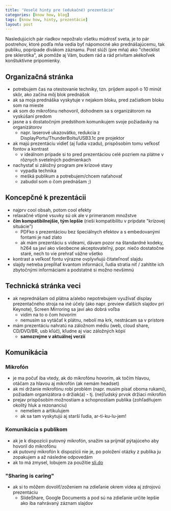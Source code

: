 ```yaml
---
title: 'Veselé hinty pre (edukačné) prezentácie'
categories: [know how, blog]
tags: [know how, hinty, prezentácie]
layout: post
---
```

Nasledujúcich pár riadkov nepožralo všetku múdrosť sveta, je to pár postrehov, ktoré podľa mňa vedia byť nápomocné ako prednášajúcemu, tak publiku, poprípade divákom záznamu. Post slúži (pre mňa) ako "checklist pre sklerotika", ak pomôže aj Vám, budem rád a rád privítam akékoľvek konštuktívne pripomienky.

## Organizačná stránka
  * potrebujem čas na otestovanie techniky, tzn. príjdem aspoň o 10 minút skôr, ako začína môj blok prednášok
  * ak sa moja prednáška vyskytuje v nejakom bloku, pred začiatkom bloku som na mieste
  * ak som do mikrofónu nehovoril, dohodnem sa s organizátorom na vyskúšaní predom
  * jasne a s dostatočným predstihom komunikujem svoje požiadavky na organizátorov
    * napr. laserové ukazovátko, redukcia z DisplayPortu/ThunderBoltu/USB3.1c pre projektor   
  * ak majú prezentáciu vidieť (aj ľudia vzadu), prispôsobím tomu veľkosť fontov a kontrast
    * v ideálnom prípade si to pred prezentáciou celé pozriem na plátne v rôznych svetelných podmienkach
  * nachystať si záložný program pre krízové stavy
    * vypadla technika
    * mešká publikum a potrebujem/chcem naťahovať
    * zabudol som o čom prednášam ;)

## Koncepčné k prezentácii
  * najprv cool obsah, potom cool efekty
  * relaxačné vtipné vsuvky sú ok ale v primeranom množstve
  * **čím kompatibilnejšie, tým lepšie** (rieši kompatibilitu v prípdate "krízovej situácie")
    * PDFko s prezentáciou bez špeciálnych efektov a s embedovanými fontami je nad zlato
    * ak mám prezentáciu s videami, dávam pozor na štandardné kodeky, h264 sa javí ako všeobecne akceptovateľný, popr. niečo dostatočne staré, nech to vie prehrať vážne všetko
  * kontrast a veľkosť fontu výrazne ovplyvňujú čitateľnosť slajdu
  * slajdy netreba prepĺňať kvantom informácií, ľudia stratia niť / zahltíte ich zbytočnými informáciami a podstatné si možno nevšimnú

## Technická stránka veci
  * ak neprednášam od plátna a/alebo nepotrebujem využívať display prezentačného stroja na iné účely (ako napr. preview ďalších slajdov pri Keynote), Screen Mirroring sa javí ako dobrá voľba
    * vidím na to o čom hovorím
    * nemusím sa vytáčať k plátnu, nebolí ma krk, nestrácam sa v pristore
  * mám prezentáciu nahratú na záložnom médiu (web, cloud share, CD/DVD/BR, usb kľúč), kľudne aj viac záložných kópií
    * **samozrejme v aktuálnej verzií**

## Komunikácia

### Mikrofón
  * je ma počuť iba vtedy, ak do mikrofónu hovorím, ak točím hlavou, otáčam za hlavou aj mikrofón (ak nemám headset)
  * ak mi držanie mikrofónu robí problém (napr. musím písať oboma rukami), požiadam organizátora o držiak(a) - tj. (ne)ľudský prvok držiaci mikrofón
  * prejav prispôsobím možnostiam a schopnostiam publika (zohľadňujem okolitý hluk a rezonanciu) 
    * nemeliem a artikulujem
    * ak sa tam vyskytujú aj starší ľudia, ar-ti-ku-lu-jem!

### Komunikácia s publikom ###
  * ak je k dispozícii putovný mikrofón, snažím sa prijmäť pýtajúceho aby hovoril do mikrofónu
  * ak putovný mikrofón k dispozícii nie je, po položení otázky z publika ju zopakujem a až následne odpovedám
  * ak to má zmysel, lobujem za použitie [sli.do](https://www.sli.do/)

### "Sharing is caring" ###
  * ak si to môžem dovoliť/zoženiem na zdieľanie okrem videa aj zdrojovú prezentáciu
    * SlideShare, Google Documents a pod sú na zdieľanie určite lepšie ako iba nahrávaný záznam slajdov 